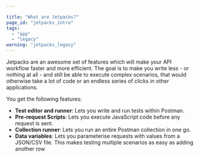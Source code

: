```yaml
---

title: "What are Jetpacks?"
page_id: "jetpacks_intro"
tags: 
  - "app"
  - "legacy"
warning: "jetpacks_legacy"
---
```


Jetpacks are an awesome set of features which will make your API workflow faster and more efficient. The goal is to make you write less - or nothing at all - and still be able to execute complex scenarios, that would otherwise take a lot of code or an endless series of clicks in other applications.

You get the following features:

* **Test editor and runner**: Lets you write and run tests within Postman.
* **Pre-request Scripts**: Lets you execute JavaScript code before any request is sent.
* **Collection runner**: Lets you run an entire Postman collection in one go.
* **Data variables**: Lets you parameterise requests with values from a JSON/CSV file. This makes testing multiple scenarios as easy as adding another row
